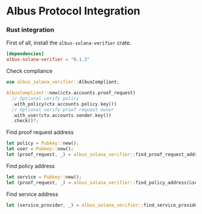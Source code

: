 # Albus Protocol Integration

### Rust integration

First of all, install the `albus-solana-verifier` crate.

```toml
[dependencies]
albus-solana-verifier = "0.1.2"
```

Check compliance
```rust
use albus_solana_verifier::AlbusCompliant;

AlbusCompliant::new(&ctx.accounts.proof_request)
  // Optional verify policy
  .with_policy(ctx.accounts.policy.key())
  // Optional verify proof request owner
  .with_user(ctx.accounts.sender.key())
  .check()?;
```

Find proof request address
```rust
let policy = Pubkey::new();
let user = Pubkey::new();
let (proof_request, _) = albus_solana_verifier::find_proof_request_address(&policy, &user);
```

Find policy address
```rust
let service = Pubkey::new();
let (proof_request, _) = albus_solana_verifier::find_policy_address(&service, "<CODE>");
```

Find service address
```rust
let (service_provider, _) = albus_solana_verifier::find_service_provider_address("<CODE>");
```

